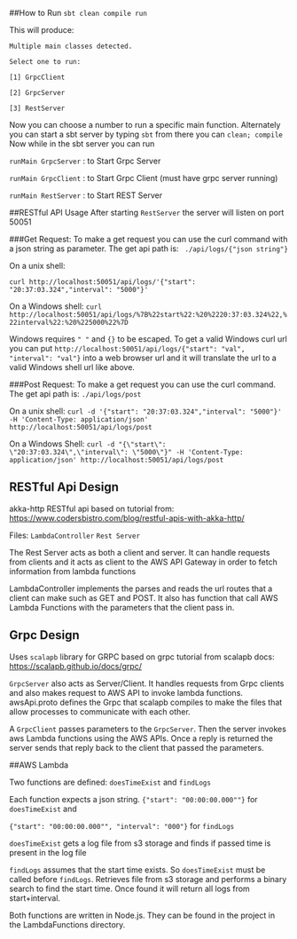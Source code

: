 ##How to Run
``sbt clean compile run``

This will produce:

``Multiple main classes detected.`` 

``Select one to run:``

```[1] GrpcClient```

```[2] GrpcServer```

```[3] RestServer```

Now you can choose a number to run a specific main function. Alternately you can 
start a sbt server by typing ``sbt`` from there you can ``clean; compile``
Now while in the sbt server you can run 


``runMain GrpcServer`` : to Start Grpc Server

``runMain GrpcClient`` : to Start Grpc Client (must have grpc server running)

``runMain RestServer`` : to Start REST Server

##RESTful API Usage
After starting ``RestServer`` the server will listen on port 50051

###Get Request:
To make a get request you can use the curl command with a json string as parameter. The 
get api path is: `` ./api/logs/{"json string"}``

On a unix shell:

``curl http://localhost:50051/api/logs/'{"start": "20:37:03.324","interval": "5000"}'``

On a Windows shell:
``curl http://localhost:50051/api/logs/%7B%22start%22:%20%2220:37:03.324%22,%22interval%22:%20%225000%22%7D``

Windows requires ``" "`` and ``{}`` to be escaped. To get a valid Windows curl url you can 
put ```http://localhost:50051/api/logs/{"start": "val", "interval": "val"}``` into a web 
browser url and it will translate the url to a valid Windows shell url like above. 

###Post Request:
To make a get request you can use the curl command. The
get api path is: ``./api/logs/post``

On a unix shell:
``curl -d '{"start": "20:37:03.324","interval": "5000"}' -H 'Content-Type: application/json' http://localhost:50051/api/logs/post``

On a Windows Shell:
``curl -d "{\"start\": \"20:37:03.324\",\"interval\": \"5000\"}" -H 'Content-Type: application/json' http://localhost:50051/api/logs/post``

## RESTful Api Design

akka-http RESTful api based on tutorial from: https://www.codersbistro.com/blog/restful-apis-with-akka-http/

Files: ``LambdaController`` ``Rest Server``

The Rest Server acts as both a client and server. It can handle requests from clients and 
it acts as client to the AWS API Gateway in order to fetch information from lambda functions

LambdaController implements the parses and reads the url routes that a client can make such as 
GET and POST. It also has function that call AWS Lambda Functions with the parameters that
the client pass in. 

## Grpc Design
Uses ``scalapb`` library for GRPC based on grpc tutorial from scalapb docs: https://scalapb.github.io/docs/grpc/

``GrpcServer`` also acts as Server/Client. It handles requests from Grpc clients and also makes
request to AWS API to invoke lambda functions. awsApi.proto defines the Grpc that scalapb
compiles to make the files that allow processes to communicate with each other.

A ```GrpcClient``` passes parameters to the ``GrpcServer``. Then the server invokes 
aws Lambda functions using the AWS APIs. Once a reply is returned the server sends that 
reply back to the client that passed the parameters.

##AWS Lambda

Two functions are defined: ``doesTimeExist`` and ``findLogs``

Each function expects a json string. ``{"start": "00:00:00.000""}`` for ``doesTimeExist``
and

````{"start": "00:00:00.000"", "interval": "000"}```` for ``findLogs``

``doesTimeExist`` gets a log file from s3 storage and finds if passed time is present in
the log file 

``findLogs`` assumes that the start time exists. So ``doesTimeExist`` must be called before
``findLogs``. Retrieves file from s3 storage and performs a binary search to find the start 
time. Once found it will return all logs from start+interval.

Both functions are written in Node.js. They can be found in the project in the LambdaFunctions
directory. 









